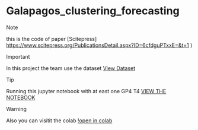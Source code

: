 # Galapagos_clustering_forecasting
>[!NOTE]
>this is the code of paper [Scitepress] https://www.scitepress.org/PublicationsDetail.aspx?ID=6cfdguPTxxE=&t=1
)

>[!IMPORTANT]
>In this project the team use the dataset [View Dataset](datosari.csv)

>[!TIP]
> Running this jupyter notebook with at east one GP4 T4 [VIEW THE NOTEBOOK](Copy_of_Galapagos_clustering_Forecasting.ipynb)

>[!WARNING]
>Also you can visitit the colab [!open in colab](https://colab.research.google.com/drive/1NpJ7Bcw7eRvG-X9uwJ8oCbho73FWgHMl?usp=drive_link)
>

